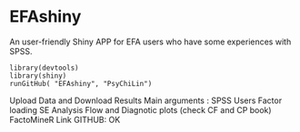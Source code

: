 # EFAshiny
An user-friendly Shiny APP for EFA users who have some experiences with SPSS.


```{r}
library(devtools)
library(shiny)
runGitHub( "EFAshiny", "PsyChiLin") 
```

Upload Data and Download Results
Main arguments : SPSS Users
Factor loading SE
Analysis Flow and Diagnotic plots (check CF and CP book)
FactoMineR
Link GITHUB: OK
